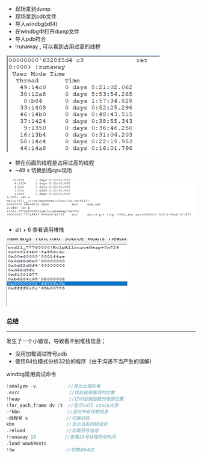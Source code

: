 - 现场拿到dump
- 现场拿到pdb文件
- 导入windbg(x64)
- 在windbg中打开dump文件
- 导入pdb符合
- !runaway , 可以看到占用过高的线程

![](/notes/捉虫记/image/runaway.png)


- 排在前面的线程是占用过高的线程
- ~49 s 切换到高cpu现场

![](/notes/捉虫记/image/thread.png)


- alt + 6 查看调用堆栈

![](/notes/捉虫记/image/stack.png)

### 总结
---
发生了一个小错误，导致看不到堆栈信息；
- 没用加载调试符号pdb
- 使用64位模式分析32位的程序（由于沟通不当产生的误解）

windbg常用调试命令
``` c
!analyze -v  　　　　　　//找出出错的堆
.exrc    　　　　　　　　 //找到程序崩溃的位置
!heap    　　　　　　　　 //打印出错函数的局部位置
!for_each_frame dv /t  //显示call stack内容
~*kbn 　　　　　　　　　　//显示所有线程信息
~线程号 s      　　　　　//切换线程
kbn                　　//显示当前线程信息
.reload            　　//加载符号信息
!runaway 19    　　　　//查看19号线程所用时间
.load wow64exts
!sw                   //切换到64位
```




